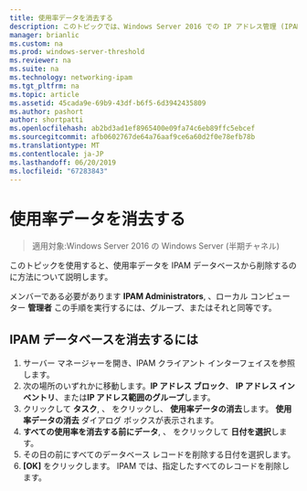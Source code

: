 ```yaml
---
title: 使用率データを消去する
description: このトピックでは、Windows Server 2016 での IP アドレス管理 (IPAM) の管理ガイドの一部です。
manager: brianlic
ms.custom: na
ms.prod: windows-server-threshold
ms.reviewer: na
ms.suite: na
ms.technology: networking-ipam
ms.tgt_pltfrm: na
ms.topic: article
ms.assetid: 45cada9e-69b9-43df-b6f5-6d3942435809
ms.author: pashort
author: shortpatti
ms.openlocfilehash: ab2bd3ad1ef8965400e09fa74c6eb89ffc5ebcef
ms.sourcegitcommit: afb0602767de64a76aaf9ce6a60d2f0e78efb78b
ms.translationtype: MT
ms.contentlocale: ja-JP
ms.lasthandoff: 06/20/2019
ms.locfileid: "67283843"
---
```

# <a name="purge-utilization-data"></a>使用率データを消去する

>適用対象:Windows Server 2016 の Windows Server (半期チャネル)

このトピックを使用すると、使用率データを IPAM データベースから削除するのに方法について説明します。  

メンバーである必要があります **IPAM Administrators**, 、ローカル コンピューター **管理者** この手順を実行するには、グループ、またはそれと同等です。

## <a name="to-purge-the-ipam-database"></a>IPAM データベースを消去するには  
1. サーバー マネージャーを開き、IPAM クライアント インターフェイスを参照します。
2. 次の場所のいずれかに移動します。**IP アドレス ブロック**、 **IP アドレス インベントリ**、または**IP アドレス範囲のグループ**します。  
3. クリックして **タスク**, 、 をクリックし、 **使用率データの消去**します。 **使用率データの消去**  ダイアログ ボックスが表示されます。
4. **すべての使用率を消去する前にデータ**, 、 をクリックして **日付を選択**します。
5. その日の前にすべてのデータベース レコードを削除する日付を選択します。
6. **[OK]** をクリックします。 IPAM では、指定したすべてのレコードを削除します。
